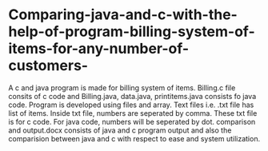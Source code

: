 # Comparing-java-and-c-with-the-help-of-program-billing-system-of-items-for-any-number-of-customers-
A c and java program is made for billing system of items. Billing.c file consits of c code and Billing.java, data.java, printitems.java consists fo java code.
Program is developed using files and array.
Text files i.e. .txt file has list of items. Inside txt file, numbers are seperated by comma. These txt file is for c code. For java code, numbers will be seperated by dot.
comparison and output.docx consists of java and c program output and also the comparision between java and c with respect to ease and system utilization.
